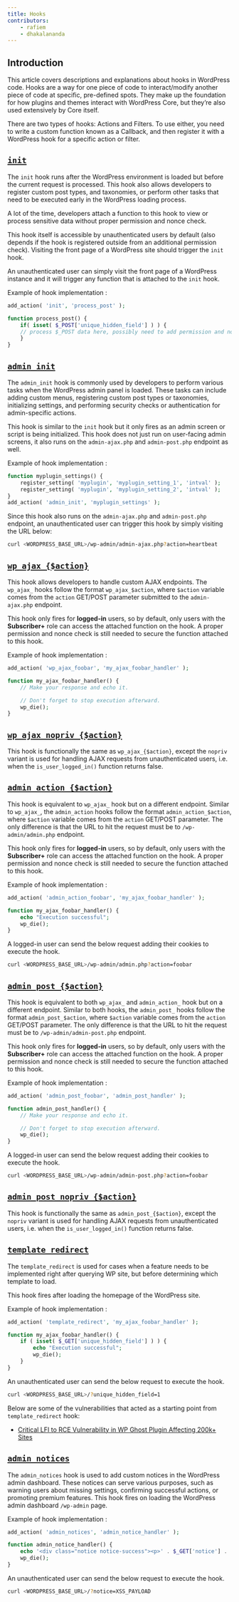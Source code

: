 ```yaml
---
title: Hooks
contributors:
    - rafiem
    - dhakalananda
---
```


## Introduction

This article covers descriptions and explanations about hooks in WordPress code. Hooks are a way for one piece of code to interact/modify another piece of code at specific, pre-defined spots. They make up the foundation for how plugins and themes interact with WordPress Core, but they’re also used extensively by Core itself.

There are two types of hooks: Actions and Filters. To use either, you need to write a custom function known as a Callback, and then register it with a WordPress hook for a specific action or filter.

## [`init`](https://developer.wordpress.org/reference/hooks/init/)

The `init` hook runs after the WordPress environment is loaded but before the current request is processed. This hook also allows developers to register custom post types, and taxonomies, or perform other tasks that need to be executed early in the WordPress loading process. 

A lot of the time, developers attach a function to this hook to view or process sensitive data without proper permission and nonce check.

This hook itself is accessible by unauthenticated users by default (also depends if the hook is registered outside from an additional permission check). Visiting the front page of a WordPress site should trigger the `init` hook.

An unauthenticated user can simply visit the front page of a WordPress instance and it will trigger any function that is attached to the `init` hook.

Example of hook implementation :

```php
add_action( 'init', 'process_post' );

function process_post() {
    if( isset( $_POST['unique_hidden_field'] ) ) {
    // process $_POST data here, possibly need to add permission and nonce check first
    }
}
```

## [`admin_init`](https://developer.wordpress.org/reference/hooks/admin_init/)

The `admin_init` hook is commonly used by developers to perform various tasks when the WordPress admin panel is loaded. These tasks can include adding custom menus, registering custom post types or taxonomies, initializing settings, and performing security checks or authentication for admin-specific actions.

This hook is similar to the `init` hook but it only fires as an admin screen or script is being initialized. This hook does not just run on user-facing admin screens, it also runs on the `admin-ajax.php` and `admin-post.php` endpoint as well.

Example of hook implementation :

```php
function myplugin_settings() {
    register_setting( 'myplugin', 'myplugin_setting_1', 'intval' );
    register_setting( 'myplugin', 'myplugin_setting_2', 'intval' );
}
add_action( 'admin_init', 'myplugin_settings' );
```

Since this hook also runs on the `admin-ajax.php` and `admin-post.php` endpoint, an unauthenticated user can trigger this hook by simply visiting the URL below:

```bash
curl <WORDPRESS_BASE_URL>/wp-admin/admin-ajax.php?action=heartbeat
```

## [`wp_ajax_{$action}`](https://developer.wordpress.org/reference/hooks/wp_ajax_action/)

This hook allows developers to handle custom AJAX endpoints. The `wp_ajax_` hooks follow the format `wp_ajax_$action`, where `$action` variable comes from the `action` GET/POST parameter submitted to the `admin-ajax.php` endpoint.

This hook only fires for **logged-in** users, so by default, only users with the **Subscriber+** role can access the attached function on the hook. A proper permission and nonce check is still needed to secure the function attached to this hook.

Example of hook implementation :

```php
add_action( 'wp_ajax_foobar', 'my_ajax_foobar_handler' );

function my_ajax_foobar_handler() {
    // Make your response and echo it.

    // Don't forget to stop execution afterward.
    wp_die();
}
```

## [`wp_ajax_nopriv_{$action}`](https://developer.wordpress.org/reference/hooks/wp_ajax_nopriv_action/)

This hook is functionally the same as `wp_ajax_{$action}`, except the `nopriv` variant is used for handling AJAX requests from unauthenticated users, i.e. when the `is_user_logged_in()` function returns false.

## [`admin_action_{$action}`](https://developer.wordpress.org/reference/hooks/admin_action_action/)

This hook is equivalent to `wp_ajax_` hook but on a different endpoint. Similar to `wp_ajax_`, the `admin_action` hooks follow the format `admin_action_$action`, where `$action` variable comes from the `action` GET/POST parameter. The only difference is that the URL to hit the request must be to `/wp-admin/admin.php` endpoint.

This hook only fires for **logged-in** users, so by default, only users with the **Subscriber+** role can access the attached function on the hook. A proper permission and nonce check is still needed to secure the function attached to this hook.

Example of hook implementation :

```php
add_action( 'admin_action_foobar', 'my_ajax_foobar_handler' );

function my_ajax_foobar_handler() {
    echo "Execution successful";
    wp_die();
}
```

A logged-in user can send the below request adding their cookies to execute the hook.

```bash
curl <WORDPRESS_BASE_URL>/wp-admin/admin.php?action=foobar
```

## [`admin_post_{$action}`](https://developer.wordpress.org/reference/hooks/admin_post/)

This hook is equivalent to both `wp_ajax_` and `admin_action_` hook but on a different endpoint. Similar to both hooks, the `admin_post_` hooks follow the format `admin_post_$action`, where `$action` variable comes from the `action` GET/POST parameter. The only difference is that the URL to hit the request must be to `/wp-admin/admin-post.php` endpoint.

This hook only fires for **logged-in** users, so by default, only users with the **Subscriber+** role can access the attached function on the hook. A proper permission and nonce check is still needed to secure the function attached to this hook.

Example of hook implementation :

```php
add_action( 'admin_post_foobar', 'admin_post_handler' );

function admin_post_handler() {
    // Make your response and echo it.

    // Don't forget to stop execution afterward.
    wp_die();
}
```

A logged-in user can send the below request adding their cookies to execute the hook.

```bash
curl <WORDPRESS_BASE_URL>/wp-admin/admin-post.php?action=foobar
```

## [`admin_post_nopriv_{$action}`](https://developer.wordpress.org/reference/hooks/admin_post_nopriv/)

This hook is functionally the same as `admin_post_{$action}`, except the `nopriv` variant is used for handling AJAX requests from unauthenticated users, i.e. when the `is_user_logged_in()` function returns false.

## [`template_redirect`](https://developer.wordpress.org/reference/hooks/template_redirect/)

The `template_redirect` is used for cases when a feature needs to be implemented right after querying WP site, but before determining which template to load.

This hook fires after loading the homepage of the WordPress site.

Example of hook implementation :

```php
add_action( 'template_redirect', 'my_ajax_foobar_handler' );

function my_ajax_foobar_handler() {
    if ( isset( $_GET['unique_hidden_field'] ) ) {
        echo "Execution successful";
        wp_die();    
    }
}
```

An unauthenticated user can send the below request to execute the hook.

```bash
curl <WORDPRESS_BASE_URL>/?unique_hidden_field=1
```

Below are some of the vulnerabilities that acted as a starting point from `template_redirect` hook:

- [Critical LFI to RCE Vulnerability in WP Ghost Plugin Affecting 200k+ Sites](https://patchstack.com/articles/critical-lfi-to-rce-vulnerability-in-wp-ghost-plugin-affecting-200k-sites/)


## [`admin_notices`](https://developer.wordpress.org/reference/hooks/admin_notices/)

The `admin_notices` hook is used to add custom notices in the WordPress admin dashboard. These notices can serve various purposes, such as warning users about missing settings, confirming successful actions, or promoting premium features. This hook fires on loading the WordPress admin dashboard `/wp-admin` page.

Example of hook implementation :

```php
add_action( 'admin_notices', 'admin_notice_handler' );

function admin_notice_handler() {
    echo '<div class="notice notice-success"><p>' . $_GET['notice'] . '</p></div>';
    wp_die();
}
```

An unauthenticated user can send the below request to execute the hook.

```bash
curl <WORDPRESS_BASE_URL>/?notice=XSS_PAYLOAD
```
